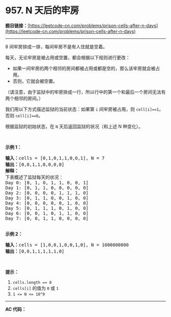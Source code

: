 # 957. N 天后的牢房

**题目链接：**[https://leetcode-cn.com/problems/prison-cells-after-n-days](https://leetcode-cn.com/problems/prison-cells-after-n-days)

---

<div class="content__1Y2H">
 <div class="notranslate">
  <p>8 间牢房排成一排，每间牢房不是有人住就是空着。</p> 
  <p>每天，无论牢房是被占用或空置，都会根据以下规则进行更改：</p> 
  <ul> 
   <li>如果一间牢房的两个相邻的房间都被占用或都是空的，那么该牢房就会被占用。</li> 
   <li>否则，它就会被空置。</li> 
  </ul> 
  <p>（请注意，由于监狱中的牢房排成一行，所以行中的第一个和最后一个房间无法有两个相邻的房间。）</p> 
  <p>我们用以下方式描述监狱的当前状态：如果第 <code>i</code> 间牢房被占用，则 <code>cell[i]==1</code>，否则 <code>cell[i]==0</code>。</p> 
  <p>根据监狱的初始状态，在 <code>N</code> 天后返回监狱的状况（和上述 N 种变化）。</p> 
  <p>&nbsp;</p> 
  <ol> 
  </ol> 
  <p><strong>示例 1：</strong></p> 
  <pre class="language-text"><strong>输入：</strong>cells = [0,1,0,1,1,0,0,1], N = 7
<strong>输出：</strong>[0,0,1,1,0,0,0,0]
<strong>解释：
</strong>下表概述了监狱每天的状况：
Day 0: [0, 1, 0, 1, 1, 0, 0, 1]
Day 1: [0, 1, 1, 0, 0, 0, 0, 0]
Day 2: [0, 0, 0, 0, 1, 1, 1, 0]
Day 3: [0, 1, 1, 0, 0, 1, 0, 0]
Day 4: [0, 0, 0, 0, 0, 1, 0, 0]
Day 5: [0, 1, 1, 1, 0, 1, 0, 0]
Day 6: [0, 0, 1, 0, 1, 1, 0, 0]
Day 7: [0, 0, 1, 1, 0, 0, 0, 0]

</pre> 
  <p><strong>示例 2：</strong></p> 
  <pre class="language-text"><strong>输入：</strong>cells = [1,0,0,1,0,0,1,0], N = 1000000000
<strong>输出：</strong>[0,0,1,1,1,1,1,0]
</pre> 
  <p>&nbsp;</p> 
  <p><strong>提示：</strong></p> 
  <ol> 
   <li><code>cells.length == 8</code></li> 
   <li><code>cells[i]</code>&nbsp;的值为 <code>0</code> 或 <code>1</code>&nbsp;</li> 
   <li><code>1 &lt;= N &lt;= 10^9</code></li> 
  </ol> 
 </div>
</div>

---

**AC 代码：**

```java

```